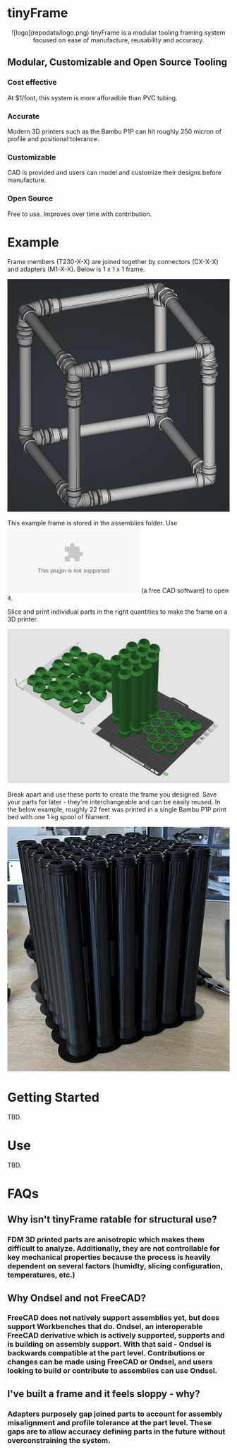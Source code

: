 # tinyFrame
<div align="center">
![logo](repodata/logo.png)
tinyFrame is a modular tooling framing system focused on ease of manufacture, reusability and accuracy.
</div>

## Modular, Customizable and Open Source Tooling
### Cost effective
At $1/foot, this system is more afforadble than PVC tubing.
### Accurate
Modern 3D printers such as the Bambu P1P can hit roughly 250 micron of profile and positional tolerance.
### Customizable
CAD is provided and users can model and customize their designs before manufacture.
### Open Source
Free to use. Improves over time with contribution.

# Example
Frame members (T230-X-X) are joined together by connectors (CX-X-X) and adapters (M1-X-X). Below is 1 x 1 x 1 frame.

![1](repodata/SS1.png)

This example frame is stored in the assemblies folder. Use ![Ondsel](www.ondsel.com) (a free CAD software) to open it.

Slice and print individual parts in the right quantities to make the frame on a 3D printer.

![sample frame](repodata/SS2.png)

Break apart and use these parts to create the frame you designed. Save your parts for later - they're interchangeable and can be easily reused. In the below example, roughly 22 feet was printed in a single Bambu P1P print bed with one 1 kg spool of filament.

![printed parts](repodata/SS3.png)

# Getting Started
TBD.
# Use
TBD.

# FAQs
## Why isn't tinyFrame ratable for structural use?
### FDM 3D printed parts are anisotropic which makes them difficult to analyze. Additionally, they are not controllable for key mechanical properties because the process is heavily dependent on several factors (humidty, slicing configuration, temperatures, etc.)

## Why Ondsel and not FreeCAD?
### FreeCAD does not natively support assemblies yet, but does support Workbenches that do. Ondsel, an interoperable FreeCAD derivative which is actively supported, supports and is building on assembly support. With that said - Ondsel is backwards compatible at the part level. Contributions or changes can be made using FreeCAD or Ondsel, and users looking to build or contribute to assemblies can use Ondsel.

## I've built a frame and it feels sloppy - why?
### Adapters purposely gap joined parts to account for assembly misalignment and profile tolerance at the part level. These gaps are to allow accuracy defining parts in the future without overconstraining the system.

